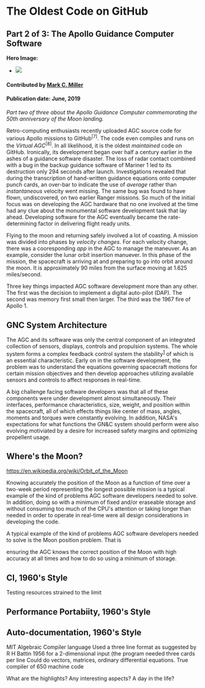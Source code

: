 # The Oldest Code on GitHub
## Part 2 of 3: The Apollo Guidance Computer Software

**Hero Image:**

- <img src='https://raw.githubusercontent.com/betterscientificsoftware/images/Blog_AGCPart2_MargaretHamilton.png' />

#### Contributed by [Mark C. Miller](https://github.com/markcmiller86)
#### Publication date: June, 2019

*Part two of three about the Apollo Guidance Computer commemorating the 50th anniversary of the Moon landing.*

Retro-computing enthusiasts recently uploaded AGC source code for various Apollo missions to
GitHub<sup>[7]</sup>. The code even compiles and runs on the *Virtual AGC*<sup>[8]</sup>. In all
likelihood, it is the oldest *maintained* code on GitHub. Ironically, its development began
over half a century earlier in the ashes of a guidance software disaster. The loss of radar
contact combined with a bug in the backup guidance software of Mariner 1 led to its destruction
only 294 seconds after launch. Investigations revealed that during the transcription of hand-written
guidance equations onto computer punch cards, an over-bar to indicate the use of *average* rather
than *instantaneous* velocity went missing. The same bug was found to have flown, undiscovered,
on two earlier Ranger missions. So much of the initial focus was on developing the AGC hardware
that no one involved at the time had any clue about the monumental software development task that lay
ahead. Developing software for the AGC eventually became the rate-determining factor in delivering
flight ready units.

Flying to the moon and returning safely involved a lot of coasting. A mission was divided into
phases by *velocity changes*. For each velocity change, there was a cooresponding *app* in the
AGC to manage the maneuver. As an example, consider the lunar orbit insertion manuever. In this
phase of the mission, the spacecraft is arriving at and preparing to go into orbit around the
moon. It is approximately 90 miles from the surface moving at 1.625 miles/second. 


Three key things impacted AGC software development more than any other. The first was the
decision to implement a digital auto-pilot (DAP). The second was memory first small then
larger. The third was the 1967 fire of Apollo 1.


## GNC System Architecture

The AGC and its software was only the central component of an integrated collection of sensors,
displays, controls and propulsion systems. The whole system forms a complex feedback control system
the stability<sup>[1]</sup> of which is an essential characteristic. Early on in the software development,
the problem was to understand the equations governing spacecraft motions for certain mission objectives
and then develop approaches utilizing available sensors and controls to affect responses in real-time.

A big challenge facing software developers was that all of these components were under
development almost simultaneously. Their interfaces, performance characteristics, size, weight,
and position within the spacecraft, all of which effects things like center of mass, angles,
moments and torques were constantly evolving. In addition, NASA's expectations for what functions
the GN&C system should perform were also evolving motiviated by a desire for increased safety
margins and optimizing propellent usage.


## Where's the Moon?

https://en.wikipedia.org/wiki/Orbit_of_the_Moon

Knowing accurately the position of the Moon as a function of time over a two-week period
representing the longest possible mission is a typical example of the kind of problems AGC
software developers needed to solve. In addition, doing so with a minimum of fixed and/or
eraseable storage and without consuming too much of the CPU's attention or taking longer
than needed in order to operate in real-time were all design considerations in developing
the code. 

A typical example of the kind of problems AGC software developers needed to solve is the Moon
position problem. That is 

ensuring the
AGC knows the correct position of the Moon with high accuracy at all times and how to do so
using a minimum of storage.

## CI, 1960's Style

Testing resources strained to the limit

## Performance Portabiity, 1960's Style

## Auto-documentation, 1960's Style


MIT Algebraic Compiler language
Used a three line format as suggested by R H Battin 1956 for a 2-dimensional input (the program needed three cards per line
Could do vectors, matrices, ordinary differential equations. True compiler of 650 machine code

What are the highlights?
Any interesting aspects?
A day in the life?

[1]: https://en.wikipedia.org/wiki/Control_theory#Stability
